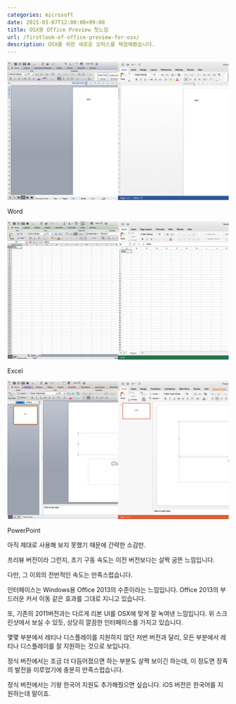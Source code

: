 ```yaml
---
categories: microsoft
date: 2015-03-07T12:00:00+09:00
title: OSX용 Office Preview 첫느낌
url: /firstlook-of-office-preview-for-osx/
description: OSX를 위한 새로운 오피스를 체험해봤습니다.
---
```


![Word](01.jpg)

Word

![Excel](02.jpg)

Excel

![PowerPoint](03.jpg)

PowerPoint

아직 제대로 사용해 보지 못했기 때문에 간략한 소감만.

프리뷰 버전이라 그런지, 초기 구동 속도는 이전 버전보다는 살짝 굼뜬 느낌입니다.

다만, 그 이외의 전반적인 속도는 만족스럽습니다.

인터페이스는 Windows용 Office 2013의 수준이라는 느낌입니다. Office 2013의 부드러운 커서 이동 같은 효과를 그대로 지니고 있습니다.

또, 기존의 2011버전과는 다르게 리본 UI를 OSX에 맞게 잘 녹여낸 느낌입니다. 위 스크린샷에서 보실 수 있듯, 상당히 깔끔한 인터페이스를 가지고 있습니다.

몇몇 부분에서 레티나 디스플레이를 지원하지 않던 저번 버전과 달리, 모든 부분에서 레티나 디스플레이를 잘 지원하는 것으로 보입니다.

정식 버전에서는 조금 더 다듬어졌으면 하는 부분도 살짝 보이긴 하는데, 이 정도면 장족의 발전을 이루었기에 충분히 만족스럽습니다.

정식 버전에서는 기왕 한국어 지원도 추가해줬으면 싶습니다. iOS 버전은 한국어를 지원하는데 말이죠.
